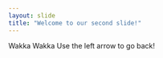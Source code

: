 ```yaml
---
layout: slide
title: "Welcome to our second slide!"
---
```

Wakka Wakka
Use the left arrow to go back!
